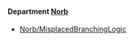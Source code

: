 <!-- START_COP_LIST -->
#### Department [Norb](cops_norb.md)

* [Norb/MisplacedBranchingLogic](cops_norb.md#norbmisplacedbranchinglogic)

<!-- END_COP_LIST -->
